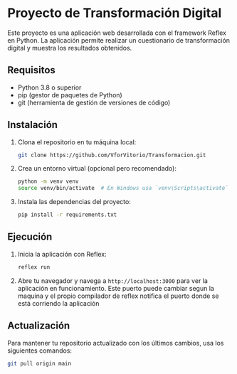 # Proyecto de Transformación Digital

Este proyecto es una aplicación web desarrollada con el framework Reflex en Python. La aplicación permite realizar un cuestionario de transformación digital y muestra los resultados obtenidos.

## Requisitos

- Python 3.8 o superior
- pip (gestor de paquetes de Python)
- git (herramienta de gestión de versiones de código)

## Instalación

1. Clona el repositorio en tu máquina local:

   ```sh
   git clone https://github.com/VforVitorio/Transformacion.git
   ```

2. Crea un entorno virtual (opcional pero recomendado):

   ```sh
   python -m venv venv
   source venv/bin/activate  # En Windows usa `venv\Scripts\activate`
   ```

3. Instala las dependencias del proyecto:

   ```sh
   pip install -r requirements.txt
   ```

## Ejecución

1. Inicia la aplicación con Reflex:

   ```sh
   reflex run
   ```

2. Abre tu navegador y navega a `http://localhost:3000` para ver la aplicación en funcionamiento. Este puerto puede cambiar segun la maquina y el propio compilador de reflex notifica el puerto donde se está corriendo la aplicación

## Actualización

Para mantener tu repositorio actualizado con los últimos cambios, usa los siguientes comandos:

```sh
git pull origin main
```

